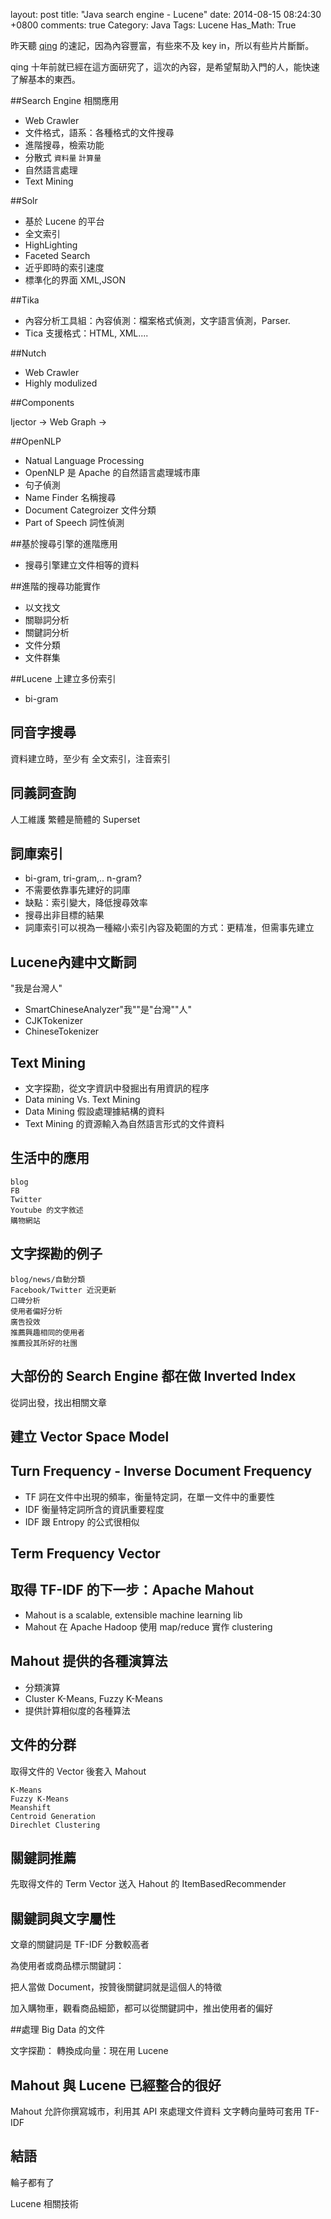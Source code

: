 layout: post
title: "Java search engine - Lucene"
date: 2014-08-15 08:24:30 +0800
comments: true
Category: Java
Tags: Lucene
Has_Math: True


昨天聽 [qing](http://www.slideshare.net/qingwang/presentations) 的速記，因為內容豐富，有些來不及 key in，所以有些片片斷斷。

qing 十年前就已經在這方面研究了，這次的內容，是希望幫助入門的人，能快速了解基本的東西。
<!--More-->

##Search Engine 相關應用

* Web Crawler
* 文件格式，語系：各種格式的文件搜尋
* 進階搜尋，檢索功能
* 分散式 `資料量` `計算量`
* 自然語言處理
* Text Mining

##Solr

* 基於 Lucene 的平台
* 全文索引
* HighLighting
* Faceted Search
* 近乎即時的索引速度
* 標準化的界面 XML,JSON

##Tika

* 內容分析工具組：內容偵測：檔案格式偵測，文字語言偵測，Parser.
* Tica 支援格式：HTML, XML....

##Nutch

* Web Crawler
* Highly modulized

##Components

Ijector -> Web Graph ->

##OpenNLP

* Natual Language Processing
* OpenNLP 是 Apache 的自然語言處理城市庫
* 句子偵測
* Name Finder 名稱搜尋
* Document Categroizer 文件分類
* Part of Speech 詞性偵測

##基於搜尋引擎的進階應用

* 搜尋引擎建立文件相等的資料

##進階的搜尋功能實作

* 以文找文
* 關聯詞分析
* 關鍵詞分析
* 文件分類
* 文件群集

##Lucene 上建立多份索引

* bi-gram

## 同音字搜尋
資料建立時，至少有 全文索引，注音索引

## 同義詞查詢

人工維護
繁體是簡體的 Superset

## 詞庫索引

* bi-gram, tri-gram,.. n-gram?
* 不需要依靠事先建好的詞庫
* 缺點：索引變大，降低搜尋效率
* 搜尋出非目標的結果
* 詞庫索引可以視為一種縮小索引內容及範圍的方式：更精准，但需事先建立


## Lucene內建中文斷詞
"我是台灣人"

* SmartChineseAnalyzer"我""是"台灣""人"
* CJKTokenizer
* ChineseTokenizer

## Text Mining

* 文字探勘，從文字資訊中發掘出有用資訊的程序
* Data mining Vs. Text Mining
* Data Mining 假設處理據結構的資料
* Text Mining 的資源輸入為自然語言形式的文件資料

## 生活中的應用

	blog
	FB
	Twitter
	Youtube 的文字敘述
	購物網站

## 文字探勘的例子

	blog/news/自動分類
	Facebook/Twitter 近況更新
	口碑分析
	使用者偏好分析
	廣告投效
	推薦興趣相同的使用者
	推薦投其所好的社團

## 大部份的 Search Engine 都在做 Inverted Index

從詞出發，找出相關文章

## 建立 Vector Space Model

## Turn Frequency - Inverse Document Frequency

* TF 詞在文件中出現的頻率，衡量特定詞，在單一文件中的重要性
* IDF 衡量特定詞所含的資訊重要程度
* IDF 跟 Entropy 的公式很相似

## Term Frequency Vector

## 取得 TF-IDF 的下一步：Apache Mahout

* Mahout is a scalable, extensible machine learning lib
* Mahout 在 Apache Hadoop 使用 map/reduce 實作 clustering

## Mahout 提供的各種演算法

* 分類演算
* Cluster K-Means, Fuzzy K-Means
* 提供計算相似度的各種算法

## 文件的分群

取得文件的 Vector 後套入 Mahout

	K-Means
	Fuzzy K-Means
	Meanshift
	Centroid Generation
	Direchlet Clustering

## 關鍵詞推薦

先取得文件的 Term Vector
送入 Hahout 的 ItemBasedRecommender

## 關鍵詞與文字屬性

文章的關鍵詞是 TF-IDF 分數較高者

為使用者或商品標示關鍵詞：

把人當做 Document，按贊後關鍵詞就是這個人的特徵

加入購物車，觀看商品細節，都可以從關鍵詞中，推出使用者的偏好

##處理 Big Data 的文件

文字探勘： 轉換成向量：現在用 Lucene


## Mahout 與 Lucene 已經整合的很好

Mahout 允許你撰寫城市，利用其 API 來處理文件資料
文字轉向量時可套用 TF-IDF

## 結語

輪子都有了

Lucene 相關技術
